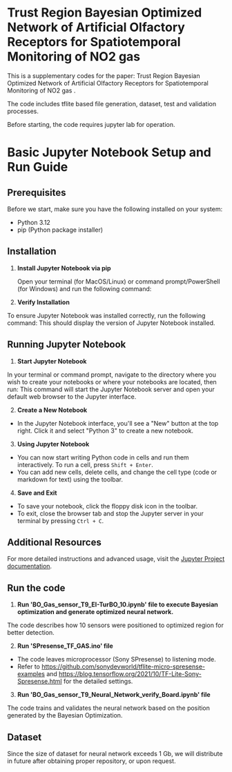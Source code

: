 # Trust Region Bayesian Optimized Network of Artificial Olfactory Receptors for Spatiotemporal Monitoring of NO2 gas 

This is a supplementary codes for the paper: Trust Region Bayesian Optimized Network of Artificial Olfactory Receptors for Spatiotemporal Monitoring of NO2 gas .

The code includes tflite based file generation, dataset, test and validation processes.

Before starting, the code requires jupyter lab for operation.

# Basic Jupyter Notebook Setup and Run Guide

## Prerequisites

Before we start, make sure you have the following installed on your system:
- Python 3.12
- pip (Python package installer)

## Installation

1. **Install Jupyter Notebook via pip**

   Open your terminal (for MacOS/Linux) or command prompt/PowerShell (for Windows) and run the following command:

2. **Verify Installation**

To ensure Jupyter Notebook was installed correctly, run the following command:
This should display the version of Jupyter Notebook installed.

## Running Jupyter Notebook

1. **Start Jupyter Notebook**

In your terminal or command prompt, navigate to the directory where you wish to create your notebooks or where your notebooks are located, then run:
This command will start the Jupyter Notebook server and open your default web browser to the Jupyter interface.

2. **Create a New Notebook**

- In the Jupyter Notebook interface, you'll see a "New" button at the top right. Click it and select "Python 3" to create a new notebook.

3. **Using Jupyter Notebook**

- You can now start writing Python code in cells and run them interactively. To run a cell, press `Shift + Enter`.
- You can add new cells, delete cells, and change the cell type (code or markdown for text) using the toolbar.

4. **Save and Exit**

- To save your notebook, click the floppy disk icon in the toolbar.
- To exit, close the browser tab and stop the Jupyter server in your terminal by pressing `Ctrl + C`.

## Additional Resources

For more detailed instructions and advanced usage, visit the [Jupyter Project documentation](https://jupyter.org/documentation).

## Run the code

1. **Run 'BO_Gas_sensor_T9_EI-TurBO_10.ipynb' file to execute Bayesian optimization and generate optimized neural network.**

The code describes how 10 sensors were positioned to optimized region for better detection.

2. **Run 'SPresense_TF_GAS.ino' file**

- The code leaves microprocessor (Sony SPresense) to listening mode.
- Refer to https://github.com/sonydevworld/tflite-micro-spresense-examples and https://blog.tensorflow.org/2021/10/TF-Lite-Sony-Spresense.html for the detailed settings.

3. **Run 'BO_Gas_sensor_T9_Neural_Network_verify_Board.ipynb' file**

The code trains and validates the neural network based on the position generated by the Bayesian Optimization.

## Dataset

Since the size of dataset for neural network exceeds 1 Gb, we will distribute in future after obtaining proper repository, or upon request.

